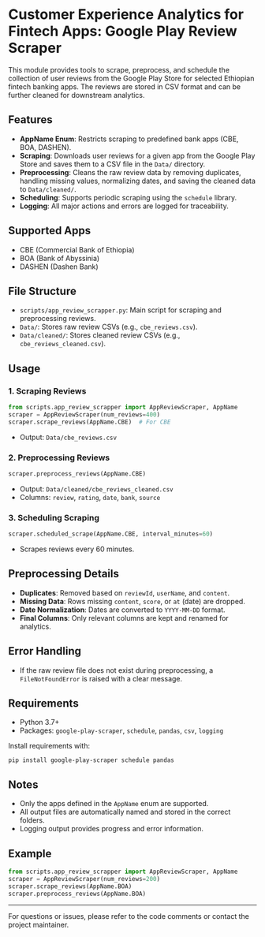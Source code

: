 # Customer Experience Analytics for Fintech Apps: Google Play Review Scraper

This module provides tools to scrape, preprocess, and schedule the collection of user reviews from the Google Play Store for selected Ethiopian fintech banking apps. The reviews are stored in CSV format and can be further cleaned for downstream analytics.

## Features
- **AppName Enum**: Restricts scraping to predefined bank apps (CBE, BOA, DASHEN).
- **Scraping**: Downloads user reviews for a given app from the Google Play Store and saves them to a CSV file in the `Data/` directory.
- **Preprocessing**: Cleans the raw review data by removing duplicates, handling missing values, normalizing dates, and saving the cleaned data to `Data/cleaned/`.
- **Scheduling**: Supports periodic scraping using the `schedule` library.
- **Logging**: All major actions and errors are logged for traceability.

## Supported Apps
- CBE (Commercial Bank of Ethiopia)
- BOA (Bank of Abyssinia)
- DASHEN (Dashen Bank)

## File Structure
- `scripts/app_review_scrapper.py`: Main script for scraping and preprocessing reviews.
- `Data/`: Stores raw review CSVs (e.g., `cbe_reviews.csv`).
- `Data/cleaned/`: Stores cleaned review CSVs (e.g., `cbe_reviews_cleaned.csv`).

## Usage

### 1. Scraping Reviews
```python
from scripts.app_review_scrapper import AppReviewScraper, AppName
scraper = AppReviewScraper(num_reviews=400)
scraper.scrape_reviews(AppName.CBE)  # For CBE
```
- Output: `Data/cbe_reviews.csv`

### 2. Preprocessing Reviews
```python
scraper.preprocess_reviews(AppName.CBE)
```
- Output: `Data/cleaned/cbe_reviews_cleaned.csv`
- Columns: `review`, `rating`, `date`, `bank`, `source`

### 3. Scheduling Scraping
```python
scraper.scheduled_scrape(AppName.CBE, interval_minutes=60)
```
- Scrapes reviews every 60 minutes.

## Preprocessing Details
- **Duplicates**: Removed based on `reviewId`, `userName`, and `content`.
- **Missing Data**: Rows missing `content`, `score`, or `at` (date) are dropped.
- **Date Normalization**: Dates are converted to `YYYY-MM-DD` format.
- **Final Columns**: Only relevant columns are kept and renamed for analytics.

## Error Handling
- If the raw review file does not exist during preprocessing, a `FileNotFoundError` is raised with a clear message.

## Requirements
- Python 3.7+
- Packages: `google-play-scraper`, `schedule`, `pandas`, `csv`, `logging`

Install requirements with:
```
pip install google-play-scraper schedule pandas
```

## Notes
- Only the apps defined in the `AppName` enum are supported.
- All output files are automatically named and stored in the correct folders.
- Logging output provides progress and error information.

## Example
```python
from scripts.app_review_scrapper import AppReviewScraper, AppName
scraper = AppReviewScraper(num_reviews=200)
scraper.scrape_reviews(AppName.BOA)
scraper.preprocess_reviews(AppName.BOA)
```

---

For questions or issues, please refer to the code comments or contact the project maintainer.
